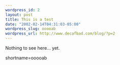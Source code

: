 ```yaml
--- 
wordpress_id: 2
layout: post
title: This is a test
date: "2002-02-14T04:31:03-05:00"
wordpress_slug: ooooab
wordpress_url: http://www.decafbad.com/blog/?p=2
---
```

Nothing to see here... yet.
<!--more-->
shortname=ooooab
